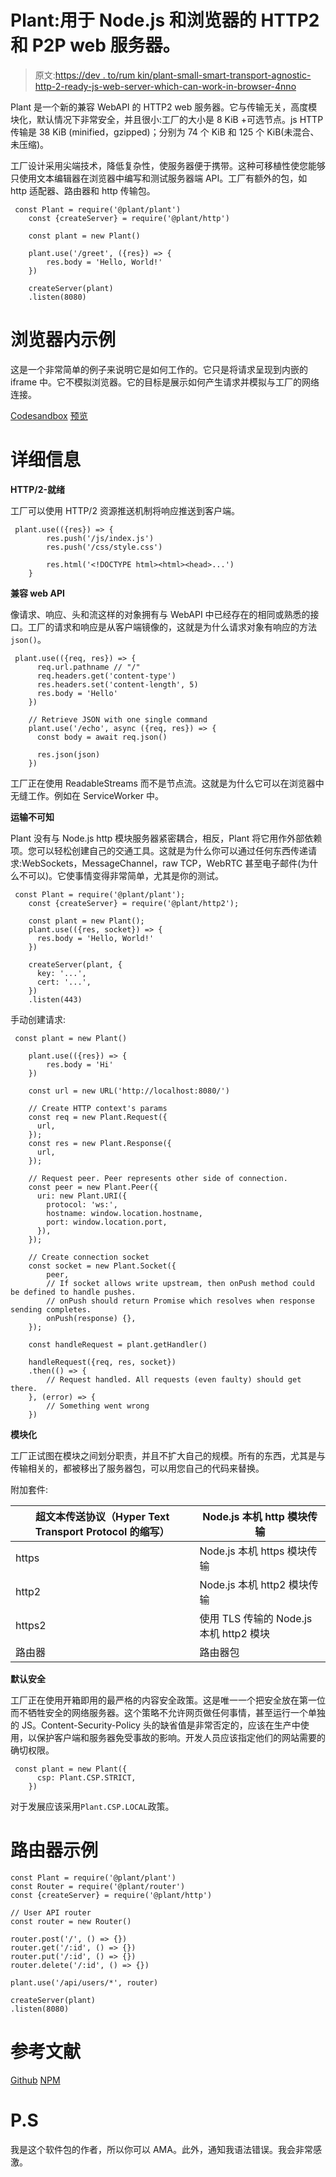 # Plant:用于 Node.js 和浏览器的 HTTP2 和 P2P web 服务器。

> 原文:[https://dev . to/rum kin/plant-small-smart-transport-agnostic-http-2-ready-js-web-server-which-can-work-in-browser-4nno](https://dev.to/rumkin/plant-small-smart-transport-agnostic-http-2-ready-js-web-server-which-can-work-in-browser-4nno)

Plant 是一个新的兼容 WebAPI 的 HTTP2 web 服务器。它与传输无关，高度模块化，默认情况下非常安全，并且很小:工厂的大小是 8 KiB +可选节点。js HTTP 传输是 38 KiB (minified，gzipped)；分别为 74 个 KiB 和 125 个 KiB(未混合、未压缩)。

工厂设计采用尖端技术，降低复杂性，使服务器便于携带。这种可移植性使您能够只使用文本编辑器在浏览器中编写和测试服务器端 API。工厂有额外的包，如 http 适配器、路由器和 http 传输包。

```
 const Plant = require('@plant/plant')
    const {createServer} = require('@plant/http')

    const plant = new Plant()

    plant.use('/greet', ({res}) => {
        res.body = 'Hello, World!'
    })

    createServer(plant)
    .listen(8080) 
```

# [](#inbrowser-example)浏览器内示例

这是一个非常简单的例子来说明它是如何工作的。它只是将请求呈现到内嵌的 iframe 中。它不模拟浏览器。它的目标是展示如何产生请求并模拟与工厂的网络连接。

[Codesandbox](https://codesandbox.io/s/plant-b8nft) [预览](https://b8nft.csb.app/)

# [](#details)详细信息

**HTTP/2-就绪**

工厂可以使用 HTTP/2 资源推送机制将响应推送到客户端。

```
 plant.use(({res}) => {
        res.push('/js/index.js')
        res.push('/css/style.css')

        res.html('<!DOCTYPE html><html><head>...')
    } 
```

**兼容 web API**

像请求、响应、头和流这样的对象拥有与 WebAPI 中已经存在的相同或熟悉的接口。工厂的请求和响应是从客户端镜像的，这就是为什么请求对象有响应的方法`json()`。

```
 plant.use(({req, res}) => {
      req.url.pathname // "/"
      req.headers.get('content-type')
      res.headers.set('content-length', 5)
      res.body = 'Hello'
    })

    // Retrieve JSON with one single command
    plant.use('/echo', async ({req, res}) => {
      const body = await req.json()

      res.json(json)
    }) 
```

工厂正在使用 ReadableStreams 而不是节点流。这就是为什么它可以在浏览器中无缝工作。例如在 ServiceWorker 中。

**运输不可知**

Plant 没有与 Node.js http 模块服务器紧密耦合，相反，Plant 将它用作外部依赖项。您可以轻松创建自己的交通工具。这就是为什么你可以通过任何东西传递请求:WebSockets，MessageChannel，raw TCP，WebRTC 甚至电子邮件(为什么不可以)。它使事情变得非常简单，尤其是你的测试。

```
 const Plant = require('@plant/plant');
    const {createServer} = require('@plant/http2');

    const plant = new Plant();
    plant.use(({res, socket}) => {
      res.body = 'Hello, World!'
    })

    createServer(plant, {
      key: '...', 
      cert: '...',
    })
    .listen(443) 
```

手动创建请求:

```
 const plant = new Plant()

    plant.use(({res}) => {
        res.body = 'Hi'
    })

    const url = new URL('http://localhost:8080/')

    // Create HTTP context's params
    const req = new Plant.Request({
      url,
    });
    const res = new Plant.Response({
      url,
    });

    // Request peer. Peer represents other side of connection.
    const peer = new Plant.Peer({
      uri: new Plant.URI({
        protocol: 'ws:',
        hostname: window.location.hostname,
        port: window.location.port,
      }),
    });

    // Create connection socket
    const socket = new Plant.Socket({
        peer,
        // If socket allows write upstream, then onPush method could be defined to handle pushes.
        // onPush should return Promise which resolves when response sending completes.
        onPush(response) {},
    });

    const handleRequest = plant.getHandler()

    handleRequest({req, res, socket})
    .then(() => {
        // Request handled. All requests (even faulty) should get there.
    }, (error) => {
        // Something went wrong
    }) 
```

**模块化**

工厂正试图在模块之间划分职责，并且不扩大自己的规模。所有的东西，尤其是与传输相关的，都被移出了服务器包，可以用您自己的代码来替换。

附加套件:

| 超文本传送协议（Hyper Text Transport Protocol 的缩写） | Node.js 本机 http 模块传输 |
| --- | --- |
| https | Node.js 本机 https 模块传输 |
| http2 | Node.js 本机 http2 模块传输 |
| https2 | 使用 TLS 传输的 Node.js 本机 http2 模块 |
| 路由器 | 路由器包 |

**默认安全**

工厂正在使用开箱即用的最严格的内容安全政策。这是唯一一个把安全放在第一位而不牺牲安全的网络服务器。这个策略不允许网页做任何事情，甚至运行一个单独的 JS。Content-Security-Policy 头的缺省值是非常否定的，应该在生产中使用，以保护客户端和服务器免受事故的影响。开发人员应该指定他们的网站需要的确切权限。

```
 const plant = new Plant({
      csp: Plant.CSP.STRICT,
    }) 
```

对于发展应该采用`Plant.CSP.LOCAL`政策。

# [](#router-example)路由器示例

```
const Plant = require('@plant/plant')
const Router = require('@plant/router')
const {createServer} = require('@plant/http')

// User API router
const router = new Router()

router.post('/', () => {})
router.get('/:id', () => {})
router.put('/:id', () => {})
router.delete('/:id', () => {})

plant.use('/api/users/*', router)

createServer(plant)
.listen(8080) 
```

# [](#references)参考文献

[Github](https://github.com/rumkin/plant) [NPM](https://www.npmjs.com/package/@plant/plant)

# [](#ps)P.S

我是这个软件包的作者，所以你可以 AMA。此外，通知我语法错误。我会非常感激。